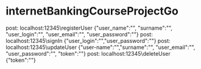 # internetBankingCourseProjectGo
post: localhost:12345\registerUser {"user_name":"", "surname":"", "user_login":"", "user_email":"", "user_password":""}
post: localhost:12345\signIn {"user_login":"","user_password":""}
post: localhost:12345\updateUser {"user-name":"","surname":"", "user_email":"", "user_password":"", "token":""}
post: localhost:12345\deleteUser {"token":""}
